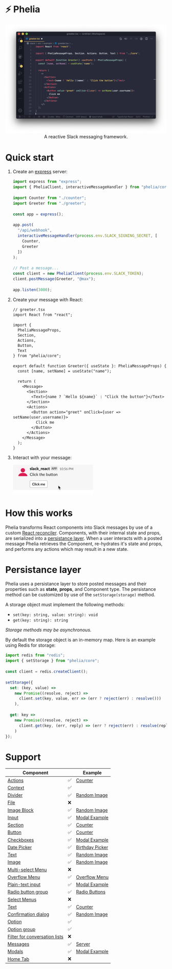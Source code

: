 # ⚡ Phelia

<p align="center">
  <img src="/screenshots/screenshot1.png">
A reactive Slack messaging framework.
</p>

# Quick start

1. Create an [express](https://expressjs.com) server:

   ```ts
   import express from "express";
   import { PheliaClient, interactiveMessageHandler } from "phelia/core";

   import Counter from "./counter";
   import Greeter from "./greeter";

   const app = express();

   app.post(
     "/api/webhook",
     interactiveMessageHandler(process.env.SLACK_SIGNING_SECRET, [
       Counter,
       Greeter
     ])
   );

   // Post a message...
   const client = new PheliaClient(process.env.SLACK_TOKEN);
   client.postMessage(Greeter, "@max");

   app.listen(3000);
   ```

2. Create your message with React:

   ```tsx
   // greeter.tsx
   import React from "react";

   import {
     PheliaMessageProps,
     Section,
     Actions,
     Button,
     Text
   } from "phelia/core";

   export default function Greeter({ useState }: PheliaMessageProps) {
     const [name, setName] = useState("name");

     return (
       <Message>
         <Section>
           <Text>{name ? `Hello ${name}` : "Click the button"}</Text>
         </Section>
         <Actions>
           <Button action="greet" onClick={user => setName(user.username)}>
             Click me
           </Button>
         </Actions>
       </Message>
     );
   }
   ```

3. Interact with your message:
   <p align="left">
     <img width="250px" src="/screenshots/screencap2.gif">
   </p>

# How this works

Phelia transforms React components into Slack messages by use of a custom [React reconciler](https://github.com/maxchehab/phelia/blob/master/src/core/reconciler.ts). Components, with their internal state and props, are serialized into a [persistance layer](#persistance-layer). When a user interacts with a posted message Phelia retrieves the Component, re-hydrates it's state and props, and performs any actions which may result in a new state.

# Persistance layer

Phelia uses a persistance layer to store posted messages and their properties such as **state**, **props**, and Component type. The persistance method can be customized by use of the `setStorage(storage)` method.

A storage object must implement the following methods:

- `set(key: string, value: string): void`
- `get(key: string): string`

_Storage methods may be asynchronous._

By default the storage object is an in-memory map. Here is an example using Redis for storage:

```ts
import redis from "redis";
import { setStorage } from "phelia/core";

const client = redis.createClient();

setStorage({
  set: (key, value) =>
    new Promise((resolve, reject) =>
      client.set(key, value, err => (err ? reject(err) : resolve()))
    ),

  get: key =>
    new Promise((resolve, reject) =>
      client.get(key, (err, reply) => (err ? reject(err) : resolve(reply)))
    )
});
```

# Support

| Component                                                                                                           |     | Example                                                                                            |
| ------------------------------------------------------------------------------------------------------------------- | --- | -------------------------------------------------------------------------------------------------- |
| [Actions](https://api.slack.com/reference/block-kit/blocks#actions)                                                 | ✅  | [Counter](https://github.com/maxchehab/phelia/blob/master/src/example/counter.tsx)                 |
| [Context](https://api.slack.com/reference/block-kit/blocks#context)                                                 | ✅  |
| [Divider](https://api.slack.com/reference/block-kit/blocks#divider)                                                 | ✅  | [Random Image](https://github.com/maxchehab/phelia/blob/master/src/example/random-image.tsx)       |
| [File](https://api.slack.com/reference/block-kit/blocks#file)                                                       | ❌  |
| [Image Block](https://api.slack.com/reference/block-kit/blocks#image)                                               | ✅  | [Random Image](https://github.com/maxchehab/phelia/blob/master/src/example/random-image.tsx)       |
| [Input](https://api.slack.com/reference/block-kit/blocks#input)                                                     | ✅  | [Modal Example](https://github.com/maxchehab/phelia/blob/master/src/example/modal-example.tsx)     |
| [Section](https://api.slack.com/reference/block-kit/blocks#section)                                                 | ✅  | [Counter](https://github.com/maxchehab/phelia/blob/master/src/example/counter.tsx)                 |
| [Button](https://api.slack.com/reference/block-kit/block-elements#button)                                           | ✅  | [Counter](https://github.com/maxchehab/phelia/blob/master/src/example/counter.tsx)                 |
| [Checkboxes](https://api.slack.com/reference/block-kit/block-elements#checkboxes)                                   | ✅  | [Modal Example](https://github.com/maxchehab/phelia/blob/master/src/example/modal-example.tsx)     |
| [Date Picker](https://api.slack.com/reference/block-kit/block-elements#datepicker)                                  | ✅  | [Birthday Picker](https://github.com/maxchehab/phelia/blob/master/src/example/birthday-picker.tsx) |
| [Text](https://api.slack.com/reference/block-kit/composition-objects#text)                                          | ✅  | [Random Image](https://github.com/maxchehab/phelia/blob/master/src/example/random-image.tsx)       |
| [Image](https://api.slack.com/reference/block-kit/block-elements#image)                                             | ✅  | [Random Image](https://github.com/maxchehab/phelia/blob/master/src/example/random-image.tsx)       |
| [Multi-select Menu](https://api.slack.com/reference/block-kit/block-elements#multi_select)                          | ❌  |
| [Overflow Menu](https://api.slack.com/reference/block-kit/block-elements#overflow)                                  | ✅  | [Overflow Menu](https://github.com/maxchehab/phelia/blob/master/src/example/overflow-menu.tsx)     |
| [Plain-text input](https://api.slack.com/reference/block-kit/block-elements#input)                                  | ✅  | [Modal Example](https://github.com/maxchehab/phelia/blob/master/src/example/modal-example.tsx)     |
| [Radio button group](https://api.slack.com/reference/block-kit/block-elements#radio)                                | ✅  | [Radio Buttons](https://github.com/maxchehab/phelia/blob/master/src/example/radio-buttons.tsx)     |
| [Select Menus](https://api.slack.com/reference/block-kit/block-elements#select)                                     | ❌  |
| [Text](https://api.slack.com/reference/block-kit/composition-objects#text)                                          | ✅  | [Counter](https://github.com/maxchehab/phelia/blob/master/src/example/counter.tsx)                 |
| [Confirmation dialog](https://api.slack.com/reference/block-kit/composition-objects#confirm)                        | ✅  | [Random Image](https://github.com/maxchehab/phelia/blob/master/src/example/random-image.tsx)       |
| [Option](https://api.slack.com/reference/block-kit/composition-objects#option)                                      | ✅  |
| [Option group](https://api.slack.com/reference/block-kit/composition-objects#option_group)                          | ✅  |
| [Filter for conversation lists](https://api.slack.com/reference/block-kit/composition-objects#filter_conversations) | ❌  |
| [Messages](https://api.slack.com/surfaces/messages)                                                                 | ✅  | [Server](https://github.com/maxchehab/phelia/blob/master/src/example/server.ts)                    |
| [Modals](https://api.slack.com/surfaces/modals)                                                                     | ✅  | [Modal Example](https://github.com/maxchehab/phelia/blob/master/src/example/modal-example.tsx)     |
| [Home Tab](https://api.slack.com/surfaces/tabs)                                                                     | ❌  |
